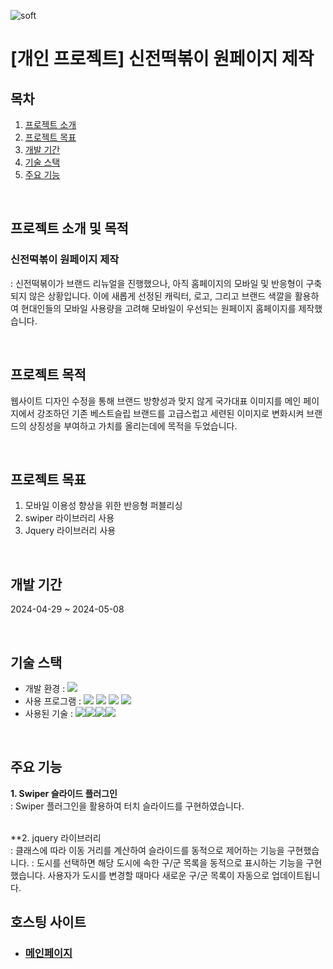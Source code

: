 ![soft](https://capsule-render.vercel.app/api?type=soft&color=008556&text=신전떡볶이&fontSize=40&fontAlignY=55&fontColor=ffffff&height=80&animation=twinkling)
# [개인 프로젝트] 신전떡볶이 원페이지 제작

## 목차
 1. [프로젝트 소개](#프로젝트-소개)
 2. [프로젝트 목표](#프로젝트-목표)
 3. [개발 기간](#개발-기간)
 4. [기술 스택](#기술-스택)
 5. [주요 기능](#주요-기능)

<br>

## 프로젝트 소개 및 목적
### 신전떡볶이 원페이지 제작
: 신전떡볶이가 브랜드 리뉴얼을 진행했으나, 아직 홈페이지의 모바일 및 반응형이 구축되지 않은 상황입니다.
이에 새롭게 선정된 캐릭터, 로고, 그리고 브랜드 색깔을 활용하여 현대인들의 모바일 사용량을 고려해 모바일이 우선되는 원페이지 홈페이지를 제작했습니다.
      
<br>

## 프로젝트 목적
웹사이트 디자인 수정을 통해 브랜드 방향성과 맞지 않게 국가대표 이미지를 메인 페이지에서 강조하던 기존 베스트슬립 브랜드를 고급스럽고 세련된 이미지로 변화시켜 브랜드의 상징성을 부여하고 가치를 올리는데에 목적을 두었습니다.

<br>

 ## 프로젝트 목표
1. 모바일 이용성 향상을 위한 반응형 퍼블리싱
2. swiper 라이브러리 사용
3. Jquery 라이브러리 사용

<br>

## 개발 기간
2024-04-29 ~ 2024-05-08

<br>

## 기술 스택
 - 개발 환경 : <img src="https://img.shields.io/badge/Windows10-0078D6?style=flat-square&logo=Windows10&logoColor=white">
 - 사용 프로그램 : <img src="https://img.shields.io/badge/Visual Studio Code-007ACC?style=flat-square&logo=VisualStudioCode&logoColor=white"/> <img src="https://img.shields.io/badge/Figma-F24E1E?style=flat-square&logo=Figma&logoColor=white"> <img src="https://img.shields.io/badge/Adobe Photoshop-31A8FF?style=flat-square&logo=AdobePhotoshop&logoColor=white"/> <img src="https://img.shields.io/badge/Adobe Illustrator-FF9A00?style=flat-square&logo=AdobeIllustrator&logoColor=white"/>
 - 사용된 기술 :  <img src="https://img.shields.io/badge/HTML5-E34F26?style=flat-square&logo=HTML5&logoColor=white"><img src="https://img.shields.io/badge/CSS3-1572B6?style=for-the-badge&logo=CSS3&logoColor=white"><img src="https://img.shields.io/badge/jQuery-0769AD?style=for-the-badge&logo=jQuery&logoColor=white"><img src="https://img.shields.io/badge/Swiper-6332F6?style=flat-square&logo=Swiper&logoColor=white">

<br>

## 주요 기능
**1. Swiper 슬라이드 플러그인**<br/>
: Swiper 플러그인을 활용하여 터치 슬라이드를 구현하였습니다.   
        
<br>
**2. jquery 라이브러리<br/>
: 클래스에 따라 이동 거리를 계산하여 슬라이드를 동적으로 제어하는 기능을 구현했습니다.
: 도시를 선택하면 해당 도시에 속한 구/군 목록을 동적으로 표시하는 기능을 구현했습니다. 사용자가 도시를 변경할 때마다 새로운 구/군 목록이 자동으로 업데이트됩니다.
        
<br>

## 호스팅 사이트
  - ### [메인페이지](https://hwangjinyoung14.github.io/sinjeon/)
<br>
    

